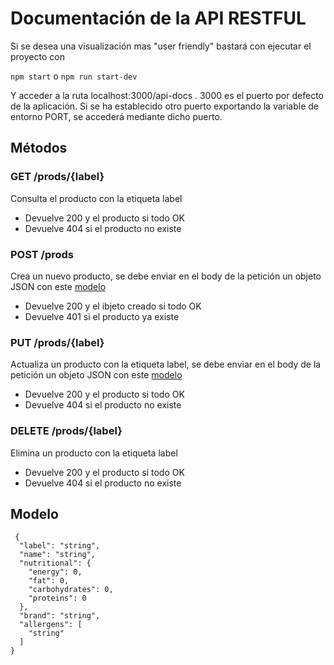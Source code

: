 # Documentación de la API RESTFUL

Si se desea una visualización mas "user friendly" bastará con ejecutar el proyecto con

`npm start` o `npm run start-dev`

Y acceder a la ruta localhost:3000/api-docs . 3000 es el puerto por defecto de la aplicación. Si se ha establecido otro puerto exportando la variable de entorno PORT, se accederá mediante dicho puerto.

## Métodos

### GET /prods/{label}

Consulta el producto con la etiqueta label

* Devuelve 200 y el producto si todo OK
* Devuelve 404 si el producto no existe

### POST /prods

Crea un nuevo producto, se debe enviar en el body de la petición un objeto JSON con este [modelo](#Modelo)

* Devuelve 200 y el ibjeto creado si todo OK
* Devuelve 401 si el producto ya existe

### PUT /prods/{label}

Actualiza un producto con la etiqueta label, se debe enviar en el body de la petición un objeto JSON con este [modelo](#Modelo)

* Devuelve 200 y el producto si todo OK
* Devuelve 404 si el producto no existe


### DELETE /prods/{label}

Elimina un producto con la etiqueta label

* Devuelve 200 y el producto si todo OK
* Devuelve 404 si el producto no existe

## Modelo
```
 {
  "label": "string",
  "name": "string",
  "nutritional": {
    "energy": 0,
    "fat": 0,
    "carbohydrates": 0,
    "proteins": 0
  },
  "brand": "string",
  "allergens": [
    "string"
  ]
}
```

